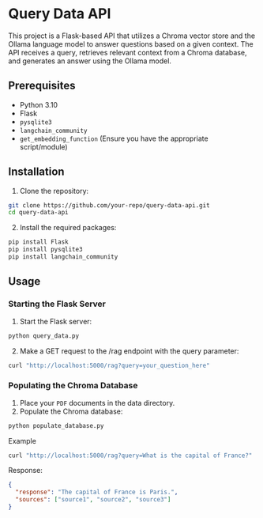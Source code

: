 # Query Data API

This project is a Flask-based API that utilizes a Chroma vector store and the Ollama language model to answer questions based on a given context. 
The API receives a query, retrieves relevant context from a Chroma database, and generates an answer using the Ollama model.

## Prerequisites

- Python 3.10
- Flask
- `pysqlite3`
- `langchain_community`
- `get_embedding_function` (Ensure you have the appropriate script/module)

## Installation

1. Clone the repository:

```bash
git clone https://github.com/your-repo/query-data-api.git
cd query-data-api
```

2. Install the required packages:
```bash
pip install Flask
pip install pysqlite3
pip install langchain_community
```

## Usage
### Starting the Flask Server
1. Start the Flask server:
```bash
python query_data.py
```

2. Make a GET request to the /rag endpoint with the query parameter:
```bash
curl "http://localhost:5000/rag?query=your_question_here"
```

### Populating the Chroma Database

1. Place your `PDF` documents in the data directory.
2. Populate the Chroma database:

```bash
python populate_database.py
```

Example
```bash
curl "http://localhost:5000/rag?query=What is the capital of France?"
```
Response:
```json
{
  "response": "The capital of France is Paris.",
  "sources": ["source1", "source2", "source3"]
}
```




